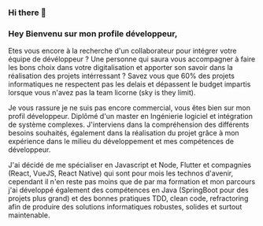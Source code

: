 ### Hi there 👋


### Hey Bienvenu sur mon profile développeur, 

Etes vous encore à la recherche d'un collaborateur pour intégrer votre équipe de dévéloppeur ? Une personne qui saura vous accompagner à faire les bons choix dans votre digitalisation et apporter son savoir dans la réalisation des projets intérressant ? 
Savez vous que 60% des projets informatiques ne respectent pas les delais et dépassent le budget impartis lorsque vous n'avez pas la team licorne (sky is they limit). 

Je vous rassure je ne suis pas encore commercial, vous êtes bien sur mon profil développeur. 
Diplômé d'un master en Ingénierie logiciel et intégration de système complexes. J'interviens dans la compréhension des différents besoins souhaités, également dans la réalisation du projet grâce à mon expérience dans le milieu du développement et mes compétences de développeur. 

J'ai décidé de me spécialiser en Javascript et Node, Flutter et compagnies (React, VueJS, React Native) qui sont pour mois les technos d'avenir, cependant il n'en reste pas moins que de par ma formation et mon parcours j'ai développé également des compétences en Java (SpringBoot pour des projets plus grand) et des bonnes pratiques TDD, clean code, refractoring afin de produire des solutions informatiques robustes, solides et surtout maintenable.

<!--
**olbys/olbys** is a ✨ _special_ ✨ repository because its `README.md` (this file) appears on your GitHub profile.

Here are some ideas to get you started:

- 🔭 I’m currently working on ...
- 🌱 I’m currently learning ...
- 👯 I’m looking to collaborate on ...
- 🤔 I’m looking for help with ...
- 💬 Ask me about ...
- 📫 How to reach me: ...
- 😄 Pronouns: ...
- ⚡ Fun fact: ...
-->
